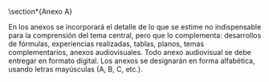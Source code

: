 \section*{Anexo A}

En los anexos se incorporará el detalle de lo que se estime
no indispensable para la comprensión del tema central, pero
que lo complementa: desarrollos de fórmulas, experiencias
realizadas, tablas, planos, temas complementarios, anexos
audiovisuales. Todo anexo audiovisual se debe entregar en
formato digital. Los anexos se designarán en forma
alfabética, usando letras mayúsculas (A, B, C, etc.).
